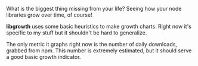 
What is the biggest thing missing from your life? Seeing how your node
libraries grow over time, of course!

**libgrowth** uses some basic heuristics to make growth charts. Right
now it's specific to my stuff but it shouldn't be hard to generalize.

The only metric it graphs right now is the number of daily downloads,
grabbed from npm. This number is extremely estimated, but it should
serve a good basic growth indicator.